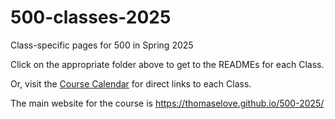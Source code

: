 # 500-classes-2025

Class-specific pages for 500 in Spring 2025

Click on the appropriate folder above to get to the READMEs for each Class.

Or, visit the [Course Calendar](https://thomaselove.github.io/500-2025/calendar.html) for direct links to each Class.

The main website for the course is https://thomaselove.github.io/500-2025/
